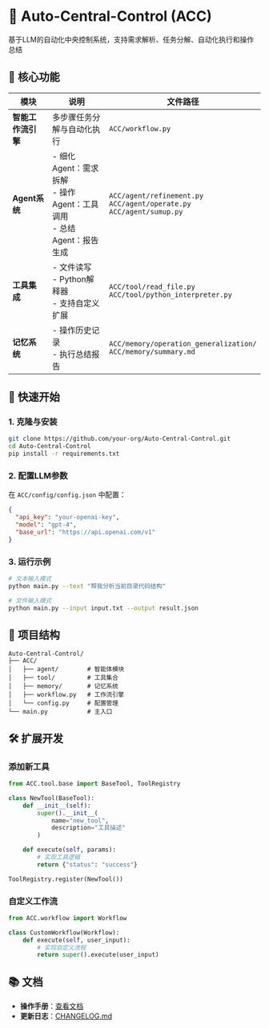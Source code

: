 # 🚀 Auto-Central-Control (ACC)
基于LLM的自动化中央控制系统，支持需求解析、任务分解、自动化执行和操作总结


## 🎯 核心功能
| 模块                | 说明                                                                 | 文件路径                          |
|---------------------|----------------------------------------------------------------------|-----------------------------------|
| **智能工作流引擎**  | 多步骤任务分解与自动化执行                                            | `ACC/workflow.py`                 |
| **Agent系统**       | - 细化Agent：需求拆解<br>- 操作Agent：工具调用<br>- 总结Agent：报告生成 | `ACC/agent/refinement.py`<br>`ACC/agent/operate.py`<br>`ACC/agent/sumup.py` |
| **工具集成**        | - 文件读写<br>- Python解释器<br>- 支持自定义扩展                       | `ACC/tool/read_file.py`<br>`ACC/tool/python_interpreter.py` |
| **记忆系统**        | - 操作历史记录<br>- 执行总结报告                                      | `ACC/memory/operation_generalization/`<br>`ACC/memory/summary.md` |


## 🚀 快速开始
### 1. 克隆与安装
```bash
git clone https://github.com/your-org/Auto-Central-Control.git
cd Auto-Central-Control
pip install -r requirements.txt
```

### 2. 配置LLM参数
在 `ACC/config/config.json` 中配置：
```json
{
  "api_key": "your-openai-key",
  "model": "gpt-4",
  "base_url": "https://api.openai.com/v1"
}
```

### 3. 运行示例
```bash
# 文本输入模式
python main.py --text "帮我分析当前目录代码结构"

# 文件输入模式
python main.py --input input.txt --output result.json
```


## 🌳 项目结构
```
Auto-Central-Control/
├── ACC/
│   ├── agent/        # 智能体模块
│   ├── tool/         # 工具集合
│   ├── memory/       # 记忆系统
│   ├── workflow.py   # 工作流引擎
│   └── config.py     # 配置管理
└── main.py           # 主入口
```


## 🛠️ 扩展开发
### 添加新工具
```python
from ACC.tool.base import BaseTool, ToolRegistry

class NewTool(BaseTool):
    def __init__(self):
        super().__init__(
            name="new_tool",
            description="工具描述"
        )

    def execute(self, params):
        # 实现工具逻辑
        return {"status": "success"}

ToolRegistry.register(NewTool())
```

### 自定义工作流
```python
from ACC.workflow import Workflow

class CustomWorkflow(Workflow):
    def execute(self, user_input):
        # 实现自定义流程
        return super().execute(user_input)
```


## 📚 文档
- **操作手册**：[查看文档](https://your-docs-url.com)
- **更新日志**：[CHANGELOG.md](https://github.com/your-org/Auto-Central-Control/blob/main/CHANGELOG.md)
